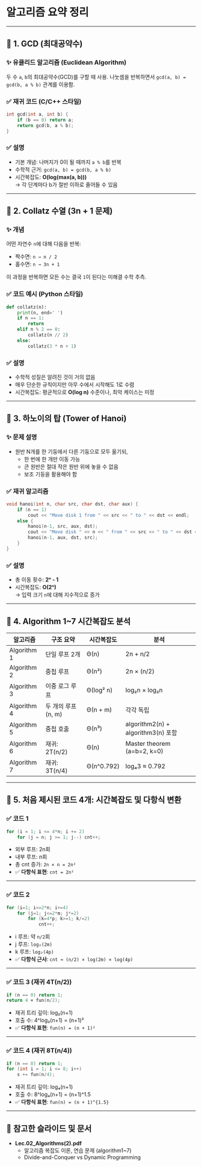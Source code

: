 # 알고리즘 요약 정리

---

## 📌 1. GCD (최대공약수)

### ✨ 유클리드 알고리즘 (Euclidean Algorithm)

두 수 `a`, `b`의 최대공약수(GCD)를 구할 때 사용. 나눗셈을 반복하면서 `gcd(a, b) = gcd(b, a % b)` 관계를 이용함.

### ✅ 재귀 코드 (C/C++ 스타일)
```cpp
int gcd(int a, int b) {
    if (b == 0) return a;
    return gcd(b, a % b);
}
```

### ✅ 설명
- 기본 개념: 나머지가 0이 될 때까지 `a % b`를 반복
- 수학적 근거: `gcd(a, b) = gcd(b, a % b)`
- 시간복잡도: **O(log(max(a, b)))**  
  → 각 단계마다 b가 절반 이하로 줄어들 수 있음

---

## 📌 2. Collatz 수열 (3n + 1 문제)

### ✨ 개념
어떤 자연수 `n`에 대해 다음을 반복:
- 짝수면: `n → n / 2`
- 홀수면: `n → 3n + 1`

이 과정을 반복하면 모든 수는 결국 `1`이 된다는 미해결 수학 추측.

### ✅ 코드 예시 (Python 스타일)
```python
def collatz(n):
    print(n, end=' ')
    if n == 1:
        return
    elif n % 2 == 0:
        collatz(n // 2)
    else:
        collatz(3 * n + 1)
```

### ✅ 설명
- 수학적 성질은 알려진 것이 거의 없음
- 매우 단순한 규칙이지만 아무 수에서 시작해도 1로 수렴
- 시간복잡도: 평균적으로 **O(log n)** 수준이나, 최악 케이스는 미정

---

## 📌 3. 하노이의 탑 (Tower of Hanoi)

### ✨ 문제 설명
- 원반 N개를 한 기둥에서 다른 기둥으로 모두 옮기되,
  - 한 번에 한 개만 이동 가능
  - 큰 원반은 절대 작은 원반 위에 놓을 수 없음
  - 보조 기둥을 활용해야 함

### ✅ 재귀 알고리즘
```cpp
void hanoi(int n, char src, char dst, char aux) {
    if (n == 1)
        cout << "Move disk 1 from " << src << " to " << dst << endl;
    else {
        hanoi(n-1, src, aux, dst);
        cout << "Move disk " << n << " from " << src << " to " << dst << endl;
        hanoi(n-1, aux, dst, src);
    }
}
```

### ✅ 설명
- 총 이동 횟수: **2ⁿ - 1**
- 시간복잡도: **O(2ⁿ)**  
  → 입력 크기 `n`에 대해 지수적으로 증가

---

## 📌 4. Algorithm 1~7 시간복잡도 분석

| 알고리즘 | 구조 요약 | 시간복잡도 | 분석 |
|----------|-----------|------------|------|
| Algorithm 1 | 단일 루프 2개 | Θ(n) | 2n + n/2 |
| Algorithm 2 | 중첩 루프 | Θ(n²) | 2n × (n/2) |
| Algorithm 3 | 이중 로그 루프 | Θ(log² n) | log₂n × log₂n |
| Algorithm 4 | 두 개의 루프 (n, m) | Θ(n + m) | 각각 독립 |
| Algorithm 5 | 중첩 호출 | Θ(n³) | algorithm2(n) + algorithm3(n) 포함 |
| Algorithm 6 | 재귀: 2T(n/2) | Θ(n) | Master theorem (a=b=2, k=0) |
| Algorithm 7 | 재귀: 3T(n/4) | Θ(n^0.792) | log₄3 ≈ 0.792 |

---

## 📌 5. 처음 제시된 코드 4개: 시간복잡도 및 다항식 변환

### ✅ 코드 1

```cpp
for (i = 1; i <= 4*n; i += 2)
    for (j = n; j >= 1; j--) cnt++;
```

- 외부 루프: 2n회
- 내부 루프: n회
- 총 cnt 증가: `2n × n = 2n²`
- ✅ **다항식 표현**: `cnt = 2n²`

---

### ✅ 코드 2

```cpp
for (i=1; i<=2*n; i+=4)
    for (j=1; j<=2*m; j*=2)
        for (k=4*p; k>=1; k/=2)
            cnt++;
```

- i 루프: 약 `n/2`회
- j 루프: `log₂(2m)`
- k 루프: `log₂(4p)`
- ✅ **다항식 근사**: `cnt ≈ (n/2) × log(2m) × log(4p)`

---

### ✅ 코드 3 (재귀 4T(n/2))

```cpp
if (n == 0) return 1;
return 4 × fun(n/2);
```

- 재귀 트리 깊이: log₂(n+1)
- 호출 수: 4^log₂(n+1) = (n+1)²
- ✅ **다항식 표현**: `fun(n) = (n + 1)²`

---

### ✅ 코드 4 (재귀 8T(n/4))

```cpp
if (n == 0) return 1;
for (int i = 1; i <= 8; i++)
    s += fun(n/4);
```

- 재귀 트리 깊이: log₄(n+1)
- 호출 수: 8^log₄(n+1) = (n+1)^1.5
- ✅ **다항식 표현**: `fun(n) = (n + 1)^{1.5}`

---

## 📌 참고한 슬라이드 및 문서

- **Lec.02_Algorithms(2).pdf**  
  - 알고리즘 복잡도 이론, 연습 문제 (algorithm1~7)
  - Divide-and-Conquer vs Dynamic Programming
